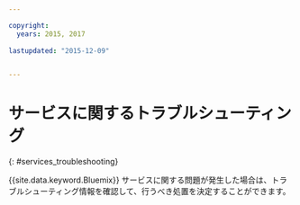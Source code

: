 ```yaml
---

copyright:
  years: 2015, 2017
  
lastupdated: "2015-12-09"


---
```


# サービスに関するトラブルシューティング
{: #services_troubleshooting}



{{site.data.keyword.Bluemix}} サービスに関する問題が発生した場合は、トラブルシューティング情報を確認して、行うべき処置を決定することができます。
